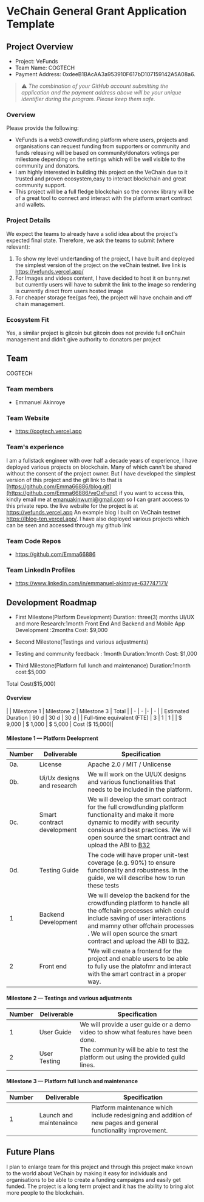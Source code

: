 # VeChain General Grant Application Template

## Project Overview 

- Project: VeFunds
- Team Name: COGTECH
- Payment Address: 0xdeeB1BAcAA3a953910F617bD107159142A5A08a6.

> ⚠️ *The combination of your GitHub account submitting the application and the payment address above will be your unique identifier during the program. Please keep them safe.*

### Overview

Please provide the following:
- VeFunds is a web3 crowdfunding platform where users, projects and organisations can request funding from supporters or community and funds releasing will be based on community/donators votings per milestone depending on the settings which will be well visible to the community and donators.
- I am highly interested in building this project on the VeChain due to it trusted and proven ecosystem,easy to interact blockchain and great community support.
- This project will be a full fledge blockchain so the connex library will be of a great tool to connect and interact with the platform smart contract and wallets. 

### Project Details

We expect the teams to already have a solid idea about the project's expected final state.
Therefore, we ask the teams to submit (where relevant):
1. To show my level undertanding of the project, I have built and deployed the simplest version of the project on the veChain testnet. live link is https://vefunds.vercel.app/
2. For Images and videos content, I have decided to host it on bunny.net but currently users will have to submit the link to the image so rendering is currently direct from users hosted image
3. For cheaper storage fee(gas fee), the project will have onchain and off chain management.

### Ecosystem Fit
Yes, a similar project is gitcoin but gitcoin does not provide full onChain management and didn't give authority to donators per project
## Team 
COGTECH
### Team members

- Emmanuel Akinroye

### Team Website

- https://cogtech.vercel.app

### Team's experience

I am a fullstack engineer with over half a decade years of experience, I have deployed various projects on blockchain. Many of which cann't be shared without the consent of the project owner. But I have developed the simplest version of this project and the git link to that is [https://github.com/Emma66886/blog.git](https://github.com/Emma66886/veOxFund) if you want to access this, kindly email me at emanuakinwumi@gmail.com so I can grant acccess to this private repo.
the live website for the project is at https://vefunds.vercel.app
An example blog I built on VeChain testnet https://lblog-ten.vercel.app/. 
I have also deployed various projects which can be seen and accessed through my github link

### Team Code Repos

- https://github.com/Emma66886

### Team LinkedIn Profiles

- https://www.linkedin.com/in/emmanuel-akinroye-637747171/

## Development Roadmap 
- First Milestone(Platform Development)
  Duration: three(3) months
  UI/UX and more Research:1month
  Front End And Backend and Mobile App Development :2months 
  Cost: $9,000

- Second Milestone(Testings and various adjustments)
- Testing and community feedback : 1month
  Duration:1month
  Cost: $1,000

- Third Milestone(Platform full lunch and maintenance)
 Duration:1month
 cost:$5,000

 Total Cost($15,000)

#### Overview

|  | Milestone 1 | Milestone 2 | Milestone 3 | Total |
| - | - |- | - |
| Estimated Duration | 90 d | 30 d | 30 d |
| Full-time equivalent (FTE) | 3 | 1 | 1 |
| $ 9,000 | $ 1,000 | $ 5,000 | Cost ($ 15,000)|

#### Milestone 1 — Platform Deelopment

| Number | Deliverable | Specification |
|-|-|-|
| 0a.| License | Apache 2.0 / MIT / Unlicense |
| 0b. | Ui/Ux designs and research | We will work on the UI/UX designs and various functionalities that needs to be included in the platform. |
| 0c. | Smart contract development | We will develop the smart contract for the full crowdfunding platform functionality and make it more dynamic to modify with security consious and best practices. We will open source the smart contract and upload the ABI to [B32](https://github.com/vechain/b32)|
| 0d. | Testing Guide | The code will have proper unit-test coverage (e.g. 90%) to ensure functionality and robustness. In the guide, we will describe how to run these tests |
| 1 | Backend Development |We will develop the backend for the crowdfunding platform to handle all the offchain processes which could include saving of user interactions and mamny other offchain processes . We will open source the smart contract and upload the ABI to [B32](https://github.com/vechain/b32). |
| 2 | Front end | "We will create a frontend for the project and enable users to be able to fully use the platofmr and interact with the smart contract in a proper way. |

#### Milestone 2  —  Testings and various adjustments
| Number | Deliverable | Specification |
|-|-|-|
| 1 | User Guide | We will provide a user guide or a demo video to show what features have been done.  |
| 2 | User Testing | The community will be able to test the platform out using the provided guild lines.  |

#### Milestone 3  —  Platform full lunch and maintenance
| Number | Deliverable | Specification |
|-|-|-|
| 1 | Launch and maintenaince | Platform maintenance which include redesigning and addition of new pages and general functionality improvement.  |

## Future Plans

I plan to enlarge team for this project and through this project make known to the world about VeChain by making it easy for individuals and organisations to be able to create a funding campaigns and easily get funded.
The project is a long term project and it has the ability to bring alot more people to the blockchain.

